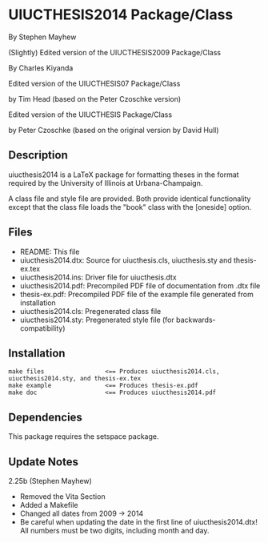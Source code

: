 UIUCTHESIS2014 Package/Class
============================

By Stephen Mayhew

(Slightly) Edited version of the UIUCTHESIS2009 Package/Class

By Charles Kiyanda

Edited version of the UIUCTHESIS07 Package/Class

by Tim Head (based on the Peter Czoschke version)

Edited version of the UIUCTHESIS Package/Class

by Peter Czoschke (based on the original version by David Hull)



Description
-----------

uiucthesis2014 is a LaTeX package for formatting theses in the format
required by the University of Illinois at Urbana-Champaign.

A class file and style file are provided. Both provide identical
functionality except that the class file loads the "book"
class with the [oneside] option.


Files
-----

- README:                  	This file
- uiucthesis2014.dtx:		    Source for uiucthesis.cls, uiucthesis.sty and thesis-ex.tex
- uiucthesis2014.ins:     	Driver file for uiucthesis.dtx
- uiucthesis2014.pdf:	    Precompiled PDF file of documentation from .dtx file
- thesis-ex.pdf:           	Precompiled PDF file of the example file generated from installation
- uiucthesis2014.cls:		    Pregenerated class file
- uiucthesis2014.sty:		    Pregenerated style file (for backwards-compatibility)


Installation
------------

```
make files                 <== Produces uiucthesis2014.cls, uiucthesis2014.sty, and thesis-ex.tex
make example               <== Produces thesis-ex.pdf
make doc                   <== Produces uiucthesis2014.pdf
```

Dependencies
------------

This package requires the setspace package.


Update Notes
------------

2.25b (Stephen Mayhew)
  * Removed the Vita Section
  * Added a Makefile
  * Changed all dates from 2009 -> 2014
  * Be careful when updating the date in the first line of uiucthesis2014.dtx! All numbers must be two digits, including month and day.
